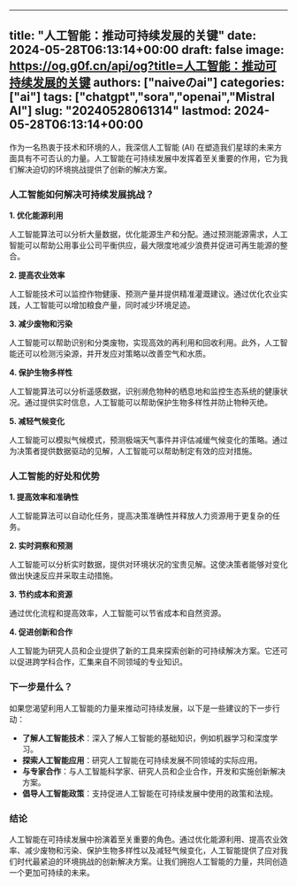
---
title: "人工智能：推动可持续发展的关键"
date: 2024-05-28T06:13:14+00:00
draft: false
image: https://og.g0f.cn/api/og?title=人工智能：推动可持续发展的关键
authors: ["naiveのai"]
categories: ["ai"]
tags: ["chatgpt","sora","openai","Mistral AI"]
slug: "20240528061314"
lastmod: 2024-05-28T06:13:14+00:00
---
作为一名热衷于技术和环境的人，我深信人工智能 (AI) 在塑造我们星球的未来方面具有不可否认的力量。人工智能在可持续发展中发挥着至关重要的作用，它为我们解决迫切的环境挑战提供了创新的解决方案。

### 人工智能如何解决可持续发展挑战？

**1. 优化能源利用**

人工智能算法可以分析大量数据，优化能源生产和分配。通过预测能源需求，人工智能可以帮助公用事业公司平衡供应，最大限度地减少浪费并促进可再生能源的整合。

**2. 提高农业效率**

人工智能技术可以监控作物健康、预测产量并提供精准灌溉建议。通过优化农业实践，人工智能可以增加粮食产量，同时减少环境足迹。

**3. 减少废物和污染**

人工智能可以帮助识别和分类废物，实现高效的再利用和回收利用。此外，人工智能还可以检测污染源，并开发应对策略以改善空气和水质。

**4. 保护生物多样性**

人工智能算法可以分析遥感数据，识别濒危物种的栖息地和监控生态系统的健康状况。通过提供实时信息，人工智能可以帮助保护生物多样性并防止物种灭绝。

**5. 减轻气候变化**

人工智能可以模拟气候模式，预测极端天气事件并评估减缓气候变化的策略。通过为决策者提供数据驱动的见解，人工智能可以帮助制定有效的应对措施。

### 人工智能的好处和优势

**1. 提高效率和准确性**

人工智能算法可以自动化任务，提高决策准确性并释放人力资源用于更复杂的任务。

**2. 实时洞察和预测**

人工智能可以分析实时数据，提供对环境状况的宝贵见解。这使决策者能够对变化做出快速反应并采取主动措施。

**3. 节约成本和资源**

通过优化流程和提高效率，人工智能可以节省成本和自然资源。

**4. 促进创新和合作**

人工智能为研究人员和企业提供了新的工具来探索创新的可持续解决方案。它还可以促进跨学科合作，汇集来自不同领域的专业知识。

### 下一步是什么？

如果您渴望利用人工智能的力量来推动可持续发展，以下是一些建议的下一步行动：

* **了解人工智能技术**：深入了解人工智能的基础知识，例如机器学习和深度学习。
* **探索人工智能应用**：研究人工智能在可持续发展不同领域的实际应用。
* **与专家合作**：与人工智能科学家、研究人员和企业合作，开发和实施创新解决方案。
* **倡导人工智能政策**：支持促进人工智能在可持续发展中使用的政策和法规。

### 结论

人工智能在可持续发展中扮演着至关重要的角色。通过优化能源利用、提高农业效率、减少废物和污染、保护生物多样性以及减轻气候变化，人工智能提供了应对我们时代最紧迫的环境挑战的创新解决方案。让我们拥抱人工智能的力量，共同创造一个更加可持续的未来。